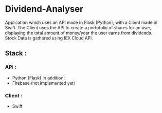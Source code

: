 # Dividend-Analyser
Application which uses an API made in Flask (Python), with a Client made in Swift. The Client uses the API to create a portofolio of shares for an user, displaying the total amount of money/year the user earns from dividends. Stock Data is gathered using IEX Cloud API.

## Stack :

### API :
* Python (Flask)
In addition:
* Firebase (not implemented yet)

### Client :
* Swift

